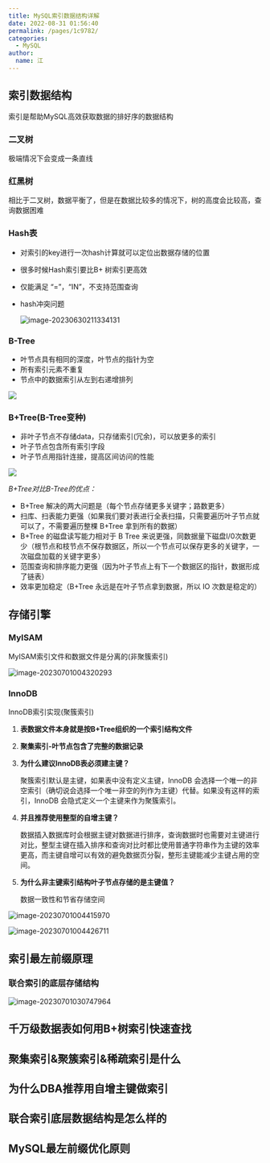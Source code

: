 ```yaml
---
title: MySQL索引数据结构详解
date: 2022-08-31 01:56:40
permalink: /pages/1c9782/
categories: 
  - MySQL
author: 
  name: 江
---
```

## 索引数据结构

索引是帮助MySQL高效获取数据的排好序的数据结构

### 二叉树

极端情况下会变成一条直线

### 红黑树

相比于二叉树，数据平衡了，但是在数据比较多的情况下，树的高度会比较高，查询数据困难

### Hash表

- 对索引的key进行一次hash计算就可以定位出数据存储的位置

- 很多时候Hash索引要比B+ 树索引更高效

- 仅能满足 “=”，“IN”，不支持范围查询

- hash冲突问题

  ![image-20230630211334131](https://img.jssjqd.cn/202306302113889.png)

### B-Tree

- 叶节点具有相同的深度，叶节点的指针为空
- 所有索引元素不重复
- 节点中的数据索引从左到右递增排列

![](https://img.jssjqd.cn/20221025015342.png)

### B+Tree(B-Tree变种)

- 非叶子节点不存储data，只存储索引(冗余)，可以放更多的索引
- 叶子节点包含所有索引字段
- 叶子节点用指针连接，提高区间访问的性能

![](https://img.jssjqd.cn/20221025015420.png)

*B+Tree对比B-Tree的优点：*

- B+Tree 解决的两大问题是（每个节点存储更多关键字；路数更多）
- 扫库、扫表能力更强（如果我们要对表进行全表扫描，只需要遍历叶子节点就可以了，不需要遍历整棵 B+Tree 拿到所有的数据）
- B+Tree 的磁盘读写能力相对于 B Tree 来说更强，同数据量下磁盘I/0次数更少（根节点和枝节点不保存数据区，所以一个节点可以保存更多的关键字，一次磁盘加载的关键字更多）
- 范围查询和排序能力更强（因为叶子节点上有下一个数据区的指针，数据形成了链表）
- 效率更加稳定（B+Tree 永远是在叶子节点拿到数据，所以 IO 次数是稳定的）

## 存储引擎

### MyISAM

MyISAM索引文件和数据文件是分离的(非聚簇索引)

![image-20230701004320293](https://img.jssjqd.cn/202307010043485.png)

### InnoDB

InnoDB索引实现(聚簇索引)

1. **表数据文件本身就是按B+Tree组织的一个索引结构文件**

2. **聚集索引-叶节点包含了完整的数据记录**

3. **为什么建议InnoDB表必须建主键？**

   聚簇索引默认是主键，如果表中没有定义主键，InnoDB 会选择一个唯一的非空索引（确切说会选择一个唯一非空的列作为主键）代替。如果没有这样的索引，InnoDB 会隐式定义一个主键来作为聚簇索引。

4. **并且推荐使用整型的自增主键？**

   数据插入数据库时会根据主键对数据进行排序，查询数据时也需要对主键进行对比，整型主键在插入排序和查询对比时都比使用普通字符串作为主键的效率更高，而主键自增可以有效的避免数据页分裂，整形主键能减少主键占用的空间。

5. **为什么非主键索引结构叶子节点存储的是主键值？**

   数据一致性和节省存储空间

![image-20230701004415970](https://img.jssjqd.cn/202307010044300.png)

![image-20230701004426711](https://img.jssjqd.cn/202307010044396.png)

## 索引最左前缀原理

### 联合索引的底层存储结构

![image-20230701030747964](https://img.jssjqd.cn/202307010307955.png)

## 千万级数据表如何用B+树索引快速查找

## 聚集索引&聚簇索引&稀疏索引是什么

## 为什么DBA推荐用自增主键做索引

## 联合索引底层数据结构是怎么样的

## MySQL最左前缀优化原则

